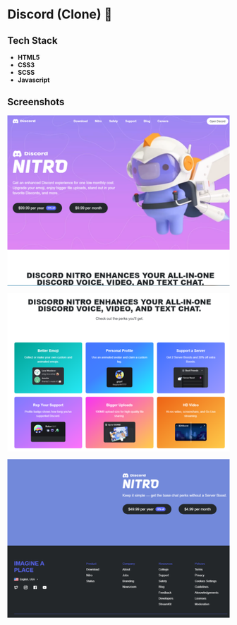 
# Discord (Clone) 👻







## Tech Stack

- **HTML5**
- **CSS3**
- **SCSS**
- **Javascript** 




## Screenshots

![App Screenshot](https://raw.githubusercontent.com/RiP3rQ/Discord-Clone/main/screenshots/discord_1.PNG?token=GHSAT0AAAAAAB7M5CU5YE4GRCNLRNVBEQHMZBJ3LQQ)

![App Screenshot](https://raw.githubusercontent.com/RiP3rQ/Discord-Clone/main/screenshots/discord_2.PNG?token=GHSAT0AAAAAAB7M5CU45KXBGZM4CEB37J5EZBJ3LVQ)

![App Screenshot](https://raw.githubusercontent.com/RiP3rQ/Discord-Clone/main/screenshots/discord_3.PNG?token=GHSAT0AAAAAAB7M5CU5263QU3W7PBXZD2QWZBJ3LXA)


